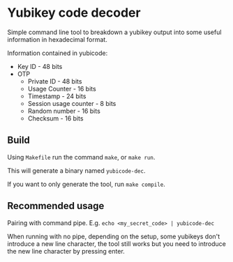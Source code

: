 # Yubikey code decoder

Simple command line tool to breakdown a yubikey output into some useful information in hexadecimal format.

Information contained in yubicode:

* Key ID - 48 bits
* OTP
  * Private ID - 48 bits
  * Usage Counter - 16 bits
  * Timestamp - 24 bits
  * Session usage counter - 8 bits
  * Random number - 16 bits
  * Checksum - 16 bits

## Build

Using `Makefile` run the command `make`, or `make run`.

This will generate a binary named `yubicode-dec`.

If you want to only generate the tool, run `make compile`.

## Recommended usage

Pairing with command pipe. E.g. `echo <my_secret_code> | yubicode-dec`

When running with no pipe, depending on the setup, some yubikeys don't introduce a new line character, the tool still works but you need to introduce the new line character by pressing enter.